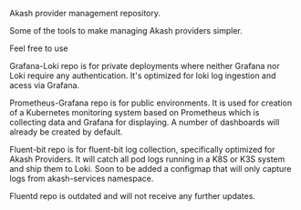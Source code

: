 Akash provider management repository.

Some of the tools to make managing Akash providers simpler.

Feel free to use

Grafana-Loki repo is for private deployments where neither Grafana nor Loki require any authentication. It's optimized for loki log ingestion and acess via Grafana.

Prometheus-Grafana repo is for public environments. It is used for creation of a Kubernetes monitoring system based on Prometheus which is collecting data and Grafana for displaying. A number of dashboards will already be created by default.

Fluent-bit repo is for fluent-bit log collection, specifically optimized for Akash Providers. It will catch all pod logs running in a K8S or K3S system and ship them to Loki. Soon to be added a configmap that will only capture logs from akash-services namespace.

Fluentd repo is outdated and will not receive any further updates.
